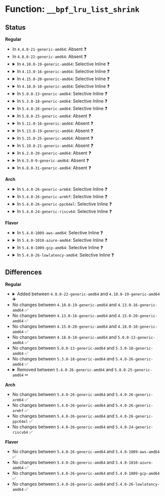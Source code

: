 # Function: <code>__bpf_lru_list_shrink</code>

## Status
<b>Regular</b>
<ul>
<li>
In <code>4.4.0-21-generic-amd64</code>: Absent ❓
</li>
<li>
In <code>4.8.0-22-generic-amd64</code>: Absent ❓
</li>
<li>
<details>
<summary>In <code>4.10.0-19-generic-amd64</code>: Selective Inline ❓</summary>

```c
unsigned int __bpf_lru_list_shrink(struct bpf_lru * lru, struct bpf_lru_list * l, unsigned int tgt_nshrink, struct list_head * free_list, enum bpf_lru_list_type tgt_free_type)
```

```json
{
  "name": "__bpf_lru_list_shrink",
  "collision_type": "Unique Static",
  "inline_type": "Selective",
  "funcs": [
    {
      "addr": 18446744071580509168,
      "name": "__bpf_lru_list_shrink",
      "external": false,
      "loc": "kernel/bpf/bpf_lru_list.c:259",
      "file": "kernel/bpf/bpf_lru_list.c",
      "inline": "not declared, inlined",
      "caller_inline": [],
      "caller_func": [
        "kernel/bpf/bpf_lru_list.c:bpf_lru_pop_free",
        "kernel/bpf/bpf_lru_list.c:bpf_lru_pop_free"
      ]
    }
  ],
  "symbols": [
    {
      "addr": 18446744071580509168,
      "name": "__bpf_lru_list_shrink",
      "section": ".text",
      "bind": "STB_LOCAL",
      "size": 304
    }
  ]
}
```
</details>
</li>
<li>
<details>
<summary>In <code>4.13.0-16-generic-amd64</code>: Selective Inline ❓</summary>

```c
unsigned int __bpf_lru_list_shrink(struct bpf_lru * lru, struct bpf_lru_list * l, unsigned int tgt_nshrink, struct list_head * free_list, enum bpf_lru_list_type tgt_free_type)
```

```json
{
  "name": "__bpf_lru_list_shrink",
  "collision_type": "Unique Static",
  "inline_type": "Selective",
  "funcs": [
    {
      "addr": 18446744071580539072,
      "name": "__bpf_lru_list_shrink",
      "external": false,
      "loc": "kernel/bpf/bpf_lru_list.c:258",
      "file": "kernel/bpf/bpf_lru_list.c",
      "inline": "not declared, inlined",
      "caller_inline": [],
      "caller_func": [
        "kernel/bpf/bpf_lru_list.c:bpf_lru_pop_free",
        "kernel/bpf/bpf_lru_list.c:bpf_lru_pop_free"
      ]
    }
  ],
  "symbols": [
    {
      "addr": 18446744071580539072,
      "name": "__bpf_lru_list_shrink",
      "section": ".text",
      "bind": "STB_LOCAL",
      "size": 309
    }
  ]
}
```
</details>
</li>
<li>
<details>
<summary>In <code>4.15.0-20-generic-amd64</code>: Selective Inline ❓</summary>

```c
unsigned int __bpf_lru_list_shrink(struct bpf_lru * lru, struct bpf_lru_list * l, unsigned int tgt_nshrink, struct list_head * free_list, enum bpf_lru_list_type tgt_free_type)
```

```json
{
  "name": "__bpf_lru_list_shrink",
  "collision_type": "Unique Static",
  "inline_type": "Selective",
  "funcs": [
    {
      "addr": 18446744071580603520,
      "name": "__bpf_lru_list_shrink",
      "external": false,
      "loc": "kernel/bpf/bpf_lru_list.c:258",
      "file": "kernel/bpf/bpf_lru_list.c",
      "inline": "not declared, inlined",
      "caller_inline": [],
      "caller_func": [
        "kernel/bpf/bpf_lru_list.c:bpf_lru_pop_free",
        "kernel/bpf/bpf_lru_list.c:bpf_lru_pop_free"
      ]
    }
  ],
  "symbols": [
    {
      "addr": 18446744071580603520,
      "name": "__bpf_lru_list_shrink",
      "section": ".text",
      "bind": "STB_LOCAL",
      "size": 319
    }
  ]
}
```
</details>
</li>
<li>
<details>
<summary>In <code>4.18.0-10-generic-amd64</code>: Selective Inline ❓</summary>

```c
unsigned int __bpf_lru_list_shrink(struct bpf_lru * lru, struct bpf_lru_list * l, unsigned int tgt_nshrink, struct list_head * free_list, enum bpf_lru_list_type tgt_free_type)
```

```json
{
  "name": "__bpf_lru_list_shrink",
  "collision_type": "Unique Static",
  "inline_type": "Selective",
  "funcs": [
    {
      "addr": 18446744071580699136,
      "name": "__bpf_lru_list_shrink",
      "external": false,
      "loc": "kernel/bpf/bpf_lru_list.c:258",
      "file": "kernel/bpf/bpf_lru_list.c",
      "inline": "not declared, inlined",
      "caller_inline": [],
      "caller_func": [
        "kernel/bpf/bpf_lru_list.c:bpf_lru_pop_free",
        "kernel/bpf/bpf_lru_list.c:bpf_lru_pop_free"
      ]
    }
  ],
  "symbols": [
    {
      "addr": 18446744071580699136,
      "name": "__bpf_lru_list_shrink",
      "section": ".text",
      "bind": "STB_LOCAL",
      "size": 330
    }
  ]
}
```
</details>
</li>
<li>
<details>
<summary>In <code>5.0.0-13-generic-amd64</code>: Selective Inline ❓</summary>

```c
unsigned int __bpf_lru_list_shrink(struct bpf_lru * lru, struct bpf_lru_list * l, unsigned int tgt_nshrink, struct list_head * free_list, enum bpf_lru_list_type tgt_free_type)
```

```json
{
  "name": "__bpf_lru_list_shrink",
  "collision_type": "Unique Static",
  "inline_type": "Selective",
  "funcs": [
    {
      "addr": 18446744071580771824,
      "name": "__bpf_lru_list_shrink",
      "external": false,
      "loc": "kernel/bpf/bpf_lru_list.c:258",
      "file": "kernel/bpf/bpf_lru_list.c",
      "inline": "not declared, inlined",
      "caller_inline": [],
      "caller_func": [
        "kernel/bpf/bpf_lru_list.c:bpf_lru_pop_free",
        "kernel/bpf/bpf_lru_list.c:bpf_lru_pop_free"
      ]
    }
  ],
  "symbols": [
    {
      "addr": 18446744071580771824,
      "name": "__bpf_lru_list_shrink",
      "section": ".text",
      "bind": "STB_LOCAL",
      "size": 330
    }
  ]
}
```
</details>
</li>
<li>
<details>
<summary>In <code>5.3.0-18-generic-amd64</code>: Selective Inline ❓</summary>

```c
unsigned int __bpf_lru_list_shrink(struct bpf_lru * lru, struct bpf_lru_list * l, unsigned int tgt_nshrink, struct list_head * free_list, enum bpf_lru_list_type tgt_free_type)
```

```json
{
  "name": "__bpf_lru_list_shrink",
  "collision_type": "Unique Static",
  "inline_type": "Selective",
  "funcs": [
    {
      "addr": 18446744071580856256,
      "name": "__bpf_lru_list_shrink",
      "external": false,
      "loc": "kernel/bpf/bpf_lru_list.c:255",
      "file": "kernel/bpf/bpf_lru_list.c",
      "inline": "not declared, inlined",
      "caller_inline": [],
      "caller_func": [
        "kernel/bpf/bpf_lru_list.c:bpf_lru_pop_free",
        "kernel/bpf/bpf_lru_list.c:bpf_common_lru_pop_free"
      ]
    }
  ],
  "symbols": [
    {
      "addr": 18446744071580856256,
      "name": "__bpf_lru_list_shrink",
      "section": ".text",
      "bind": "STB_LOCAL",
      "size": 323
    }
  ]
}
```
</details>
</li>
<li>
<details>
<summary>In <code>5.4.0-26-generic-amd64</code>: Selective Inline ❓</summary>

```c
unsigned int __bpf_lru_list_shrink(struct bpf_lru * lru, struct bpf_lru_list * l, unsigned int tgt_nshrink, struct list_head * free_list, enum bpf_lru_list_type tgt_free_type)
```

```json
{
  "name": "__bpf_lru_list_shrink",
  "collision_type": "Unique Static",
  "inline_type": "Selective",
  "funcs": [
    {
      "addr": 18446744071580907296,
      "name": "__bpf_lru_list_shrink",
      "external": false,
      "loc": "kernel/bpf/bpf_lru_list.c:255",
      "file": "kernel/bpf/bpf_lru_list.c",
      "inline": "not declared, inlined",
      "caller_inline": [],
      "caller_func": [
        "kernel/bpf/bpf_lru_list.c:bpf_lru_pop_free",
        "kernel/bpf/bpf_lru_list.c:bpf_common_lru_pop_free"
      ]
    }
  ],
  "symbols": [
    {
      "addr": 18446744071580907296,
      "name": "__bpf_lru_list_shrink",
      "section": ".text",
      "bind": "STB_LOCAL",
      "size": 323
    }
  ]
}
```
</details>
</li>
<li>
<details>
<summary>In <code>5.8.0-25-generic-amd64</code>: Absent ❓</summary>

```json
{
  "name": "__bpf_lru_list_shrink",
  "collision_type": "Unique Static",
  "inline_type": "Selective",
  "funcs": [
    {
      "addr": 18446744071581054128,
      "name": "__bpf_lru_list_shrink",
      "external": false,
      "loc": "kernel/bpf/bpf_lru_list.c:255",
      "file": "kernel/bpf/bpf_lru_list.c",
      "inline": "not declared, inlined",
      "caller_inline": [],
      "caller_func": [
        "kernel/bpf/bpf_lru_list.c:bpf_percpu_lru_pop_free",
        "kernel/bpf/bpf_lru_list.c:bpf_lru_list_pop_free_to_local"
      ]
    }
  ],
  "symbols": [
    {
      "addr": 18446744071581054128,
      "name": "__bpf_lru_list_shrink.isra.0",
      "section": ".text",
      "bind": "STB_LOCAL",
      "size": 301
    }
  ]
}
```
</details>
</li>
<li>
<details>
<summary>In <code>5.11.0-16-generic-amd64</code>: Absent ❓</summary>

```json
{
  "name": "__bpf_lru_list_shrink",
  "collision_type": "Unique Static",
  "inline_type": "Selective",
  "funcs": [
    {
      "addr": 18446744071581066288,
      "name": "__bpf_lru_list_shrink",
      "external": false,
      "loc": "kernel/bpf/bpf_lru_list.c:255",
      "file": "kernel/bpf/bpf_lru_list.c",
      "inline": "not declared, inlined",
      "caller_inline": [],
      "caller_func": [
        "kernel/bpf/bpf_lru_list.c:bpf_percpu_lru_pop_free",
        "kernel/bpf/bpf_lru_list.c:bpf_lru_list_pop_free_to_local"
      ]
    }
  ],
  "symbols": [
    {
      "addr": 18446744071581066288,
      "name": "__bpf_lru_list_shrink.isra.0",
      "section": ".text",
      "bind": "STB_LOCAL",
      "size": 301
    }
  ]
}
```
</details>
</li>
<li>
<details>
<summary>In <code>5.13.0-19-generic-amd64</code>: Absent ❓</summary>

```json
{
  "name": "__bpf_lru_list_shrink",
  "collision_type": "Unique Static",
  "inline_type": "Selective",
  "funcs": [
    {
      "addr": 18446744071581081120,
      "name": "__bpf_lru_list_shrink",
      "external": false,
      "loc": "kernel/bpf/bpf_lru_list.c:255",
      "file": "kernel/bpf/bpf_lru_list.c",
      "inline": "not declared, inlined",
      "caller_inline": [],
      "caller_func": [
        "kernel/bpf/bpf_lru_list.c:bpf_lru_pop_free",
        "kernel/bpf/bpf_lru_list.c:bpf_lru_list_pop_free_to_local"
      ]
    }
  ],
  "symbols": [
    {
      "addr": 18446744071581081120,
      "name": "__bpf_lru_list_shrink.isra.0",
      "section": ".text",
      "bind": "STB_LOCAL",
      "size": 301
    }
  ]
}
```
</details>
</li>
<li>
<details>
<summary>In <code>5.15.0-25-generic-amd64</code>: Absent ❓</summary>

```json
{
  "name": "__bpf_lru_list_shrink",
  "collision_type": "Unique Static",
  "inline_type": "Selective",
  "funcs": [
    {
      "addr": 18446744071581309184,
      "name": "__bpf_lru_list_shrink",
      "external": false,
      "loc": "kernel/bpf/bpf_lru_list.c:255",
      "file": "kernel/bpf/bpf_lru_list.c",
      "inline": "not declared, inlined",
      "caller_inline": [],
      "caller_func": [
        "kernel/bpf/bpf_lru_list.c:bpf_lru_pop_free",
        "kernel/bpf/bpf_lru_list.c:bpf_lru_list_pop_free_to_local"
      ]
    }
  ],
  "symbols": [
    {
      "addr": 18446744071581309184,
      "name": "__bpf_lru_list_shrink.isra.0",
      "section": ".text",
      "bind": "STB_LOCAL",
      "size": 301
    }
  ]
}
```
</details>
</li>
<li>
<details>
<summary>In <code>5.19.0-21-generic-amd64</code>: Absent ❓</summary>

```json
{
  "name": "__bpf_lru_list_shrink",
  "collision_type": "Unique Static",
  "inline_type": "Selective",
  "funcs": [
    {
      "addr": 18446744071581608144,
      "name": "__bpf_lru_list_shrink",
      "external": false,
      "loc": "kernel/bpf/bpf_lru_list.c:255",
      "file": "kernel/bpf/bpf_lru_list.c",
      "inline": "not declared, inlined",
      "caller_inline": [],
      "caller_func": [
        "kernel/bpf/bpf_lru_list.c:bpf_lru_pop_free",
        "kernel/bpf/bpf_lru_list.c:bpf_lru_list_pop_free_to_local"
      ]
    }
  ],
  "symbols": [
    {
      "addr": 18446744071581608144,
      "name": "__bpf_lru_list_shrink.isra.0",
      "section": ".text",
      "bind": "STB_LOCAL",
      "size": 332
    }
  ]
}
```
</details>
</li>
<li>
<details>
<summary>In <code>6.2.0-20-generic-amd64</code>: Absent ❓</summary>

```json
{
  "name": "__bpf_lru_list_shrink",
  "collision_type": "Unique Static",
  "inline_type": "Selective",
  "funcs": [
    {
      "addr": 18446744071581991888,
      "name": "__bpf_lru_list_shrink",
      "external": false,
      "loc": "kernel/bpf/bpf_lru_list.c:255",
      "file": "kernel/bpf/bpf_lru_list.c",
      "inline": "not declared, inlined",
      "caller_inline": [],
      "caller_func": [
        "kernel/bpf/bpf_lru_list.c:bpf_lru_pop_free",
        "kernel/bpf/bpf_lru_list.c:bpf_lru_list_pop_free_to_local"
      ]
    }
  ],
  "symbols": [
    {
      "addr": 18446744071581991888,
      "name": "__bpf_lru_list_shrink.isra.0",
      "section": ".text",
      "bind": "STB_LOCAL",
      "size": 332
    }
  ]
}
```
</details>
</li>
<li>
<details>
<summary>In <code>6.5.0-9-generic-amd64</code>: Absent ❓</summary>

```json
{
  "name": "__bpf_lru_list_shrink",
  "collision_type": "Unique Static",
  "inline_type": "Selective",
  "funcs": [
    {
      "addr": 18446744071582183216,
      "name": "__bpf_lru_list_shrink",
      "external": false,
      "loc": "kernel/bpf/bpf_lru_list.c:260",
      "file": "kernel/bpf/bpf_lru_list.c",
      "inline": "not declared, inlined",
      "caller_inline": [],
      "caller_func": [
        "kernel/bpf/bpf_lru_list.c:bpf_lru_pop_free",
        "kernel/bpf/bpf_lru_list.c:bpf_lru_list_pop_free_to_local"
      ]
    }
  ],
  "symbols": [
    {
      "addr": 18446744071582183216,
      "name": "__bpf_lru_list_shrink.isra.0",
      "section": ".text",
      "bind": "STB_LOCAL",
      "size": 330
    }
  ]
}
```
</details>
</li>
<li>
<details>
<summary>In <code>6.8.0-31-generic-amd64</code>: Absent ❓</summary>

```json
{
  "name": "__bpf_lru_list_shrink",
  "collision_type": "Unique Static",
  "inline_type": "Selective",
  "funcs": [
    {
      "addr": 18446744071582331984,
      "name": "__bpf_lru_list_shrink",
      "external": false,
      "loc": "kernel/bpf/bpf_lru_list.c:260",
      "file": "kernel/bpf/bpf_lru_list.c",
      "inline": "not declared, inlined",
      "caller_inline": [],
      "caller_func": [
        "kernel/bpf/bpf_lru_list.c:bpf_lru_pop_free",
        "kernel/bpf/bpf_lru_list.c:bpf_lru_list_pop_free_to_local"
      ]
    }
  ],
  "symbols": [
    {
      "addr": 18446744071582331984,
      "name": "__bpf_lru_list_shrink.isra.0",
      "section": ".text",
      "bind": "STB_LOCAL",
      "size": 330
    }
  ]
}
```
</details>
</li>
</ul>
<b>Arch</b>
<ul>
<li>
<details>
<summary>In <code>5.4.0-26-generic-arm64</code>: Selective Inline ❓</summary>

```c
unsigned int __bpf_lru_list_shrink(struct bpf_lru * lru, struct bpf_lru_list * l, unsigned int tgt_nshrink, struct list_head * free_list, enum bpf_lru_list_type tgt_free_type)
```

```json
{
  "name": "__bpf_lru_list_shrink",
  "collision_type": "Unique Static",
  "inline_type": "Selective",
  "funcs": [
    {
      "addr": 18446603336492238384,
      "name": "__bpf_lru_list_shrink",
      "external": false,
      "loc": "kernel/bpf/bpf_lru_list.c:255",
      "file": "kernel/bpf/bpf_lru_list.c",
      "inline": "not declared, inlined",
      "caller_inline": [],
      "caller_func": [
        "kernel/bpf/bpf_lru_list.c:bpf_lru_pop_free",
        "kernel/bpf/bpf_lru_list.c:bpf_lru_pop_free"
      ]
    }
  ],
  "symbols": [
    {
      "addr": 18446603336492238384,
      "name": "__bpf_lru_list_shrink",
      "section": ".text",
      "bind": "STB_LOCAL",
      "size": 384
    }
  ]
}
```
</details>
</li>
<li>
<details>
<summary>In <code>5.4.0-26-generic-armhf</code>: Selective Inline ❓</summary>

```c
unsigned int __bpf_lru_list_shrink(struct bpf_lru * lru, struct bpf_lru_list * l, unsigned int tgt_nshrink, struct list_head * free_list, enum bpf_lru_list_type tgt_free_type)
```

```json
{
  "name": "__bpf_lru_list_shrink",
  "collision_type": "Unique Static",
  "inline_type": "Selective",
  "funcs": [
    {
      "addr": 3226133056,
      "name": "__bpf_lru_list_shrink",
      "external": false,
      "loc": "kernel/bpf/bpf_lru_list.c:255",
      "file": "kernel/bpf/bpf_lru_list.c",
      "inline": "not declared, inlined",
      "caller_inline": [],
      "caller_func": [
        "kernel/bpf/bpf_lru_list.c:bpf_lru_pop_free",
        "kernel/bpf/bpf_lru_list.c:bpf_common_lru_pop_free"
      ]
    }
  ],
  "symbols": [
    {
      "addr": 3226133056,
      "name": "__bpf_lru_list_shrink",
      "section": ".text",
      "bind": "STB_LOCAL",
      "size": 336
    }
  ]
}
```
</details>
</li>
<li>
<details>
<summary>In <code>5.4.0-26-generic-ppc64el</code>: Selective Inline ❓</summary>

```c
unsigned int __bpf_lru_list_shrink(struct bpf_lru * lru, struct bpf_lru_list * l, unsigned int tgt_nshrink, struct list_head * free_list, enum bpf_lru_list_type tgt_free_type)
```

```json
{
  "name": "__bpf_lru_list_shrink",
  "collision_type": "Unique Static",
  "inline_type": "Selective",
  "funcs": [
    {
      "addr": 13835058055285464976,
      "name": "__bpf_lru_list_shrink",
      "external": false,
      "loc": "kernel/bpf/bpf_lru_list.c:255",
      "file": "kernel/bpf/bpf_lru_list.c",
      "inline": "not declared, inlined",
      "caller_inline": [],
      "caller_func": [
        "kernel/bpf/bpf_lru_list.c:bpf_lru_pop_free",
        "kernel/bpf/bpf_lru_list.c:bpf_common_lru_pop_free"
      ]
    }
  ],
  "symbols": [
    {
      "addr": 13835058055285464976,
      "name": "__bpf_lru_list_shrink",
      "section": ".text",
      "bind": "STB_LOCAL",
      "size": 552
    }
  ]
}
```
</details>
</li>
<li>
<details>
<summary>In <code>5.4.0-24-generic-riscv64</code>: Selective Inline ❓</summary>

```c
unsigned int __bpf_lru_list_shrink(struct bpf_lru * lru, struct bpf_lru_list * l, unsigned int tgt_nshrink, struct list_head * free_list, enum bpf_lru_list_type tgt_free_type)
```

```json
{
  "name": "__bpf_lru_list_shrink",
  "collision_type": "Unique Static",
  "inline_type": "Selective",
  "funcs": [
    {
      "addr": 18446743936272383724,
      "name": "__bpf_lru_list_shrink",
      "external": false,
      "loc": "kernel/bpf/bpf_lru_list.c:255",
      "file": "kernel/bpf/bpf_lru_list.c",
      "inline": "not declared, inlined",
      "caller_inline": [],
      "caller_func": [
        "kernel/bpf/bpf_lru_list.c:bpf_lru_pop_free",
        "kernel/bpf/bpf_lru_list.c:bpf_common_lru_pop_free"
      ]
    }
  ],
  "symbols": [
    {
      "addr": 18446743936272383724,
      "name": "__bpf_lru_list_shrink",
      "section": ".text",
      "bind": "STB_LOCAL",
      "size": 260
    }
  ]
}
```
</details>
</li>
</ul>
<b>Flavor</b>
<ul>
<li>
<details>
<summary>In <code>5.4.0-1009-aws-amd64</code>: Selective Inline ❓</summary>

```c
unsigned int __bpf_lru_list_shrink(struct bpf_lru * lru, struct bpf_lru_list * l, unsigned int tgt_nshrink, struct list_head * free_list, enum bpf_lru_list_type tgt_free_type)
```

```json
{
  "name": "__bpf_lru_list_shrink",
  "collision_type": "Unique Static",
  "inline_type": "Selective",
  "funcs": [
    {
      "addr": 18446744071580876096,
      "name": "__bpf_lru_list_shrink",
      "external": false,
      "loc": "kernel/bpf/bpf_lru_list.c:255",
      "file": "kernel/bpf/bpf_lru_list.c",
      "inline": "not declared, inlined",
      "caller_inline": [],
      "caller_func": [
        "kernel/bpf/bpf_lru_list.c:bpf_lru_pop_free",
        "kernel/bpf/bpf_lru_list.c:bpf_common_lru_pop_free"
      ]
    }
  ],
  "symbols": [
    {
      "addr": 18446744071580876096,
      "name": "__bpf_lru_list_shrink",
      "section": ".text",
      "bind": "STB_LOCAL",
      "size": 323
    }
  ]
}
```
</details>
</li>
<li>
<details>
<summary>In <code>5.4.0-1010-azure-amd64</code>: Selective Inline ❓</summary>

```c
unsigned int __bpf_lru_list_shrink(struct bpf_lru * lru, struct bpf_lru_list * l, unsigned int tgt_nshrink, struct list_head * free_list, enum bpf_lru_list_type tgt_free_type)
```

```json
{
  "name": "__bpf_lru_list_shrink",
  "collision_type": "Unique Static",
  "inline_type": "Selective",
  "funcs": [
    {
      "addr": 18446744071580822160,
      "name": "__bpf_lru_list_shrink",
      "external": false,
      "loc": "kernel/bpf/bpf_lru_list.c:255",
      "file": "kernel/bpf/bpf_lru_list.c",
      "inline": "not declared, inlined",
      "caller_inline": [],
      "caller_func": [
        "kernel/bpf/bpf_lru_list.c:bpf_lru_pop_free",
        "kernel/bpf/bpf_lru_list.c:bpf_common_lru_pop_free"
      ]
    }
  ],
  "symbols": [
    {
      "addr": 18446744071580822160,
      "name": "__bpf_lru_list_shrink",
      "section": ".text",
      "bind": "STB_LOCAL",
      "size": 323
    }
  ]
}
```
</details>
</li>
<li>
<details>
<summary>In <code>5.4.0-1009-gcp-amd64</code>: Selective Inline ❓</summary>

```c
unsigned int __bpf_lru_list_shrink(struct bpf_lru * lru, struct bpf_lru_list * l, unsigned int tgt_nshrink, struct list_head * free_list, enum bpf_lru_list_type tgt_free_type)
```

```json
{
  "name": "__bpf_lru_list_shrink",
  "collision_type": "Unique Static",
  "inline_type": "Selective",
  "funcs": [
    {
      "addr": 18446744071580867344,
      "name": "__bpf_lru_list_shrink",
      "external": false,
      "loc": "kernel/bpf/bpf_lru_list.c:255",
      "file": "kernel/bpf/bpf_lru_list.c",
      "inline": "not declared, inlined",
      "caller_inline": [],
      "caller_func": [
        "kernel/bpf/bpf_lru_list.c:bpf_lru_pop_free",
        "kernel/bpf/bpf_lru_list.c:bpf_common_lru_pop_free"
      ]
    }
  ],
  "symbols": [
    {
      "addr": 18446744071580867344,
      "name": "__bpf_lru_list_shrink",
      "section": ".text",
      "bind": "STB_LOCAL",
      "size": 323
    }
  ]
}
```
</details>
</li>
<li>
<details>
<summary>In <code>5.4.0-26-lowlatency-amd64</code>: Selective Inline ❓</summary>

```c
unsigned int __bpf_lru_list_shrink(struct bpf_lru * lru, struct bpf_lru_list * l, unsigned int tgt_nshrink, struct list_head * free_list, enum bpf_lru_list_type tgt_free_type)
```

```json
{
  "name": "__bpf_lru_list_shrink",
  "collision_type": "Unique Static",
  "inline_type": "Selective",
  "funcs": [
    {
      "addr": 18446744071580925920,
      "name": "__bpf_lru_list_shrink",
      "external": false,
      "loc": "kernel/bpf/bpf_lru_list.c:255",
      "file": "kernel/bpf/bpf_lru_list.c",
      "inline": "not declared, inlined",
      "caller_inline": [],
      "caller_func": [
        "kernel/bpf/bpf_lru_list.c:bpf_lru_pop_free",
        "kernel/bpf/bpf_lru_list.c:bpf_common_lru_pop_free"
      ]
    }
  ],
  "symbols": [
    {
      "addr": 18446744071580925920,
      "name": "__bpf_lru_list_shrink",
      "section": ".text",
      "bind": "STB_LOCAL",
      "size": 323
    }
  ]
}
```
</details>
</li>
</ul>

## Differences
<b>Regular</b>
<ul>
<li>
<details>
<summary>Added between <code>4.8.0-22-generic-amd64</code> and <code>4.10.0-19-generic-amd64</code> ➕</summary>

```c
unsigned int __bpf_lru_list_shrink(struct bpf_lru * lru, struct bpf_lru_list * l, unsigned int tgt_nshrink, struct list_head * free_list, enum bpf_lru_list_type tgt_free_type)
```
</details>
</li>
<li>
No changes between <code>4.10.0-19-generic-amd64</code> and <code>4.13.0-16-generic-amd64</code> ✅
</li>
<li>
No changes between <code>4.13.0-16-generic-amd64</code> and <code>4.15.0-20-generic-amd64</code> ✅
</li>
<li>
No changes between <code>4.15.0-20-generic-amd64</code> and <code>4.18.0-10-generic-amd64</code> ✅
</li>
<li>
No changes between <code>4.18.0-10-generic-amd64</code> and <code>5.0.0-13-generic-amd64</code> ✅
</li>
<li>
No changes between <code>5.0.0-13-generic-amd64</code> and <code>5.3.0-18-generic-amd64</code> ✅
</li>
<li>
No changes between <code>5.3.0-18-generic-amd64</code> and <code>5.4.0-26-generic-amd64</code> ✅
</li>
<li>
<details>
<summary>Removed between <code>5.4.0-26-generic-amd64</code> and <code>5.8.0-25-generic-amd64</code> ➖</summary>

```c
unsigned int __bpf_lru_list_shrink(struct bpf_lru * lru, struct bpf_lru_list * l, unsigned int tgt_nshrink, struct list_head * free_list, enum bpf_lru_list_type tgt_free_type)
```
</details>
</li>
</ul>
<b>Arch</b>
<ul>
<li>
No changes between <code>5.4.0-26-generic-amd64</code> and <code>5.4.0-26-generic-arm64</code> ✅
</li>
<li>
No changes between <code>5.4.0-26-generic-amd64</code> and <code>5.4.0-26-generic-armhf</code> ✅
</li>
<li>
No changes between <code>5.4.0-26-generic-amd64</code> and <code>5.4.0-26-generic-ppc64el</code> ✅
</li>
<li>
No changes between <code>5.4.0-26-generic-amd64</code> and <code>5.4.0-24-generic-riscv64</code> ✅
</li>
</ul>
<b>Flavor</b>
<ul>
<li>
No changes between <code>5.4.0-26-generic-amd64</code> and <code>5.4.0-1009-aws-amd64</code> ✅
</li>
<li>
No changes between <code>5.4.0-26-generic-amd64</code> and <code>5.4.0-1010-azure-amd64</code> ✅
</li>
<li>
No changes between <code>5.4.0-26-generic-amd64</code> and <code>5.4.0-1009-gcp-amd64</code> ✅
</li>
<li>
No changes between <code>5.4.0-26-generic-amd64</code> and <code>5.4.0-26-lowlatency-amd64</code> ✅
</li>
</ul>
